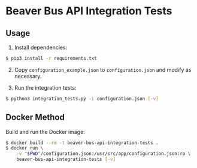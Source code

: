 # Beaver Bus API Integration Tests

## Usage

1. Install dependencies:
```bash
$ pip3 install -r requirements.txt
```

2. Copy `configuration_example.json` to `configuration.json` and modify as necessary.

3. Run the integration tests:
```bash
$ python3 integration_tests.py -i configuration.json [-v]
```

## Docker Method
Build and run the Docker image:
```bash
$ docker build --rm -t beaver-bus-api-integration-tests .
$ docker run \
    -v "$PWD"/configuration.json:/usr/src/app/configuration.json:ro \
    beaver-bus-api-integration-tests [-v]
```
